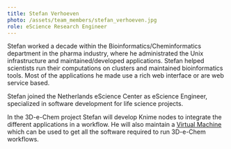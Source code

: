```yaml
---
title: Stefan Verhoeven
photo: /assets/team_members/stefan_verhoeven.jpg
role: eScience Research Engineer
---
```

Stefan worked a decade within the Bioinformatics/Cheminformatics department in the pharma industry, where he administrated the Unix infrastructure and maintained/developed applications. Stefan helped scientists run their computations on clusters and maintained bioinformatics tools.
Most of the applications he made use a rich web interface or are web service based.

Stefan joined the Netherlands eScience Center as eScience Engineer, specialized in software development for life science projects.

In the 3D-e-Chem project Stefan will develop Knime nodes to integrate the different applications in a workflow. He will also maintain a <a href="https://3d-e-chem.github.io/3D-e-Chem-VM">Virtual Machine</a> which can be used to get all the software required to run 3D-e-Chem workflows.
